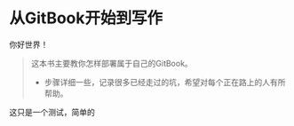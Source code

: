 # 从GitBook开始到写作

你好世界！

> 这本书主要教你怎样部署属于自己的GitBook。
>
> * 步骤详细一些，记录很多已经走过的坑，希望对每个正在路上的人有所帮助。

这只是一个测试，简单的